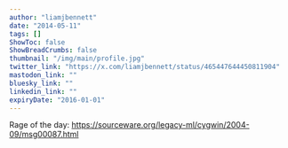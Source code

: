 ```yaml
---
author: "liamjbennett"
date: "2014-05-11"
tags: []
ShowToc: false
ShowBreadCrumbs: false
thumbnail: "/img/main/profile.jpg"
twitter_link: "https://x.com/liamjbennett/status/465447644450811904"
mastodon_link: ""
bluesky_link: ""
linkedin_link: ""
expiryDate: "2016-01-01"
---
```


Rage of the day: https://sourceware.org/legacy-ml/cygwin/2004-09/msg00087.html

